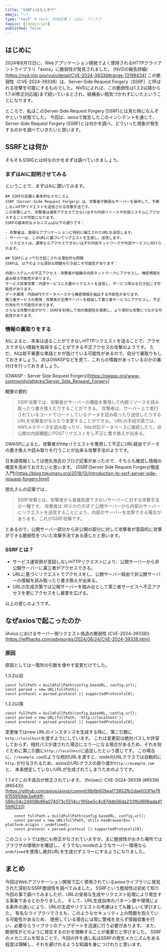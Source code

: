 ```yaml
---
title: "SSRFとはなんぞや"
emoji: "✨"
type: "tech" # tech: 技術記事 / idea: アイデア
topics: [javascript]
published: false
---
```


## はじめに

2024年8月12日に、Webアプリケーション開発でよく使用されるHTTPクライアントライブラリ「axios」に脆弱性が発見されました。
(NVDの報告詳細)[https://nvd.nist.gov/vuln/detail/CVE-2024-39338#range-13199434]
この脆弱性（CVE-2024-39338）は、Server-Side Request Forgery（SSRF）と呼ばれる攻撃を可能にするものでした。
NVDによれば、この脆弱性は1.3.2以降から1.7.4(修正対応版)まで続いているとされ、結構長い間気づかれずにいたということになります。

ところで、私はこのServer-Side Request Forgery (SSRF)とは見た時になんぞやという状態でした。
今回は、axiosで発生したこのインシデントを通じて、Server-Side Request Forgery (SSRF)とは何かを調べ、どういった現象が発生するのかを調べていきたいと思います。

## SSRFとは何か

そもそもSSRGとは何なのかをまずは調べていきましょう。

### まずはAIに説明させてみる

ということで、まずはAIに聞いてみます。

```
## SSRFの定義と基本的なメカニズム
SSRF（Server-Side Request Forgery）は、攻撃者が脆弱なサーバーを操作して、予期しないHTTPリクエストを送信させる攻撃手法です。
この攻撃により、攻撃者は通常アクセスできないはずの内部リソースや外部システムにアクセスすることが可能になります。
SSRFの基本的なメカニズムは以下の通りです：

- 攻撃者は、脆弱なアプリケーションに特別に細工されたURLを送信します。
- サーバーは、このURLに基づいてリクエストを生成し、送信します。
- リクエストは、通常ならアクセスできないはずの内部ネットワークや外部サービスに向けられます。

## SSRFによって引き起こされる潜在的な問題
SSRFは、以下のような深刻な問題を引き起こす可能性があります：

内部システムへの不正アクセス：攻撃者が組織の内部ネットワークにアクセスし、機密情報を盗み取る可能性があります。
サービス妨害攻撃：内部サービスに大量のリクエストを送信し、サービス停止を引き起こす可能性があります。
データ漏洩：内部APIやデータベースから機密情報を抽出する可能性があります。
第三者サービスの悪用：攻撃者が正規サーバーを経由して第三者サービスにアクセスし、不正行為を行う可能性があります。
さらなる攻撃の足がかり：SSRFを利用して他の脆弱性を探索し、より深刻な攻撃につながる可能性があります。
```

### 情報の裏取りをする

AIによると、本来は送ることができないHTTPリクエストを送ることで、アクセスできない情報を取得することができる不正アクセスの攻撃のようです。
ただ、AIは若干重要な単語とかが抜けている可能性があるので、自分で裏取りもしておきましょう。
次はOWASPなどを見て、これらの情報があっているのかの裏付けを行っておきましょう。

(OWASP - Server Side Request Forgery)[https://owasp.org/www-community/attacks/Server_Side_Request_Forgery]

概要の要約
>SSRF攻撃では、攻撃者がサーバーの機能を悪用して内部リソースを読み取ったり書き換えたりすることができる。
>攻撃者は、サーバー上で実行されているコードでロードしているデータを読み取ったり送信したりするURLを攻撃者が与えたり変更することができる。
>URLの手段次第では、AWSメタデータを読み取ったり、http対応データベースに接続したり、非公開の内部機能にPOSTリクエストをし不正に書き換えが出来る。

OWASPによると、攻撃者がhttpリクエストを悪用して不正にURL経由でデータの書き換えや読み取りを行うことが出来る攻撃手法のようです。

日本語情報としては徳丸浩氏のブログ記事があったので、そちらも確認し情報の確度を高めておきたいと思います。
(SSRF(Server Side Request Forgery)徹底入門)[https://blog.tokumaru.org/2018/12/introduction-to-ssrf-server-side-request-forgery.html]

徳丸さんの記事では、

>SSRF攻撃とは、攻撃者から直接到達できないサーバーに対する攻撃手法の一種です。
>攻撃者は *何らかの方法で* 公開サーバーから内部のサーバーにリクエストを送信することにより、内部のサーバーを攻撃できる場合があります。これがSSRF攻撃です。

とあるので、公開サーバー部分から非公開の部分に対して攻撃者が意図的に攻撃ができる脆弱性をついた攻撃手法である感じだと思います。

### SSRFとは？

- サービス運営側が意図しないHTTPリクエストにより、公開サーバーから非公開サーバーに第三者がアクセスできる。
- URLに基づくリクエストでアクセスをし、公開サーバー経由で非公開サーバーの情報を読み取ったり書き換えが出来る。
- URLの生成次第では公開サーバーを踏み台として第三者サービスへ不正アクセスを更にアクセスをし被害を広げる。

以上の感じのようです。

## なぜaxiosで起こったのか

(Axios におけるサーバー側リクエスト偽造の脆弱性 (CVE-2024-39338))[https://jeffhacks.com/advisories/2024/06/24/CVE-2024-39338.html]

### 原因
原因としては一箇所の引数を増やす変更だけでした。

1.3.2以前
```
const fullPath = buildFullPath(config.baseURL, config.url);
const parsed = new URL(fullPath);
const protocol = parsed.protocol || supportedProtocols[0];
```

1.3.2以降
```
const fullPath = buildFullPath(config.baseURL, config.url);
const parsed = new URL(fullPath, 'http://localhost');
const protocol = parsed.protocol || supportedProtocols[0];
```

変更後ではnew URLのインスタンスを生成する時に、第ニ引数に`http://localhost`を渡すようにしています。
これは変更前は絶対パスしか許容しておらず、相対パスが渡された場合にエラーになる場合があるため、それを防ぐために第ニ引数に`http://localhost`に追加したという感じです。
この場合に、`//example.com`のような相対URLを渡すと、nodeのURLクラスでは自動的に`http:`が付与されるため、axiosのURLクラスの戻り値が`http://example.com`と、
本来想定していないURLが生成されてしまうためのようです。

1.7.4でこの不具合が修正されています。
(fix(sec): CVE-2024-39338 (#6539) (#6543))[https://github.com/axios/axios/commit/6b6b605eaf73852fb2dae033f1e786155959de3a#diff-586c04c24608b86a074073c5514cc195be5c4c87ddb56da233f6d998ada4159fR233]
```
    const fullPath = buildFullPath(config.baseURL, config.url);
    const parsed = new URL(fullPath, utils.hasBrowserEnv ? platform.origin : undefined);
    const protocol = parsed.protocol || supportedProtocols[0];
```
このコミットでは他にも修正がなされていますが、主に脆弱性がおきた場所ではブラウザの環境かを確認し、そうでないnodeのようなサーバー環境なら`undefined`を使用し絶対URLを生成せずエラーにするようになりました。

## まとめ

今回はWebアプリケーション開発で広く使用されているaxiosライブラリに発見された深刻なSSRF脆弱性を調べてみました。
SSRFという脆弱性は初めて知り今回の事で調べてみましたが、URLの安易な生成やリクエスト処理により発生する事象であるとわかりました。
そして、URL生成自体のパターン数や環境による条件の違いにより、URLの生成やリクエストの考慮はとても難しいと学びました。
有名なライブラリでさえも、このようなセキュリティ上の問題を抱えている可能性があるため、
使用している場合には常に警戒を怠らず情報収集を行い、必要ならライブラリのアップデートを迅速に行う必要があります。
また、脆弱性がどのように発生するのかを理解することが重要だと学びました。
SSRFのメカニズムを知ることで、今回の件を通し私はSSRFの発生メカニズムをある程度は理解し、それを避けれるような知識を身につけれたと思います。
